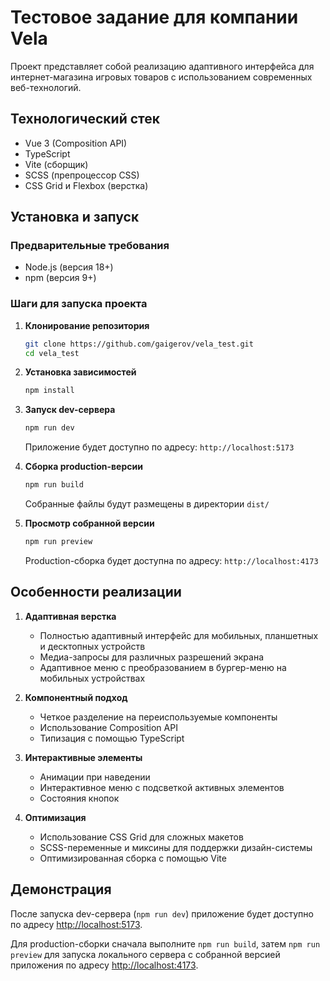 # Тестовое задание для компании Vela

Проект представляет собой реализацию адаптивного интерфейса для интернет-магазина игровых товаров с использованием современных веб-технологий.

## Технологический стек

- Vue 3 (Composition API)
- TypeScript
- Vite (сборщик)
- SCSS (препроцессор CSS)
- CSS Grid и Flexbox (верстка)

## Установка и запуск

### Предварительные требования
- Node.js (версия 18+)
- npm (версия 9+)

### Шаги для запуска проекта

1. **Клонирование репозитория**
   ```bash
   git clone https://github.com/gaigerov/vela_test.git
   cd vela_test
   ```

2. **Установка зависимостей**
   ```bash
   npm install
   ```

3. **Запуск dev-сервера**
   ```bash
   npm run dev
   ```
   Приложение будет доступно по адресу: `http://localhost:5173`

4. **Сборка production-версии**
   ```bash
   npm run build
   ```
   Собранные файлы будут размещены в директории `dist/`

5. **Просмотр собранной версии**
   ```bash
   npm run preview
   ```
   Production-сборка будет доступна по адресу: `http://localhost:4173`

## Особенности реализации

1. **Адаптивная верстка**
   - Полностью адаптивный интерфейс для мобильных, планшетных и десктопных устройств
   - Медиа-запросы для различных разрешений экрана
   - Адаптивное меню с преобразованием в бургер-меню на мобильных устройствах

2. **Компонентный подход**
   - Четкое разделение на переиспользуемые компоненты
   - Использование Composition API
   - Типизация с помощью TypeScript

3. **Интерактивные элементы**
   - Анимации при наведении
   - Интерактивное меню с подсветкой активных элементов
   - Состояния кнопок

4. **Оптимизация**
   - Использование CSS Grid для сложных макетов
   - SCSS-переменные и миксины для поддержки дизайн-системы
   - Оптимизированная сборка с помощью Vite

## Демонстрация

После запуска dev-сервера (`npm run dev`) приложение будет доступно по адресу [http://localhost:5173](http://localhost:5173).

Для production-сборки сначала выполните `npm run build`, затем `npm run preview` для запуска локального сервера с собранной версией приложения по адресу [http://localhost:4173](http://localhost:4173).
